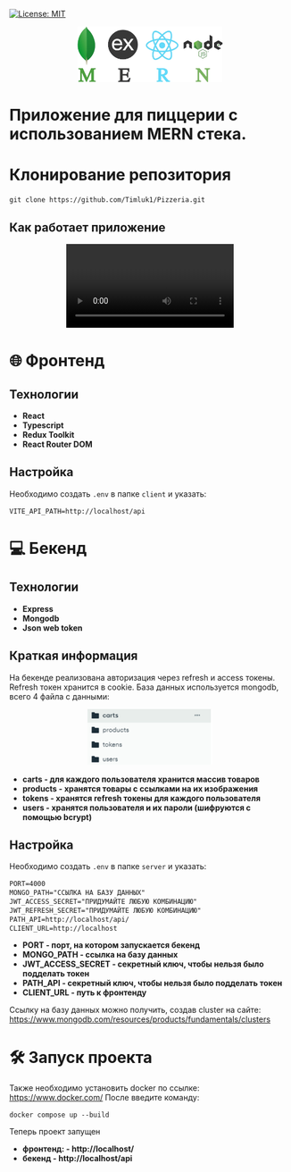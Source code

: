 [![License: MIT](https://img.shields.io/badge/License-MIT-blue.svg)](https://opensource.org/licenses/MIT)

<p align="center">
    <img src="./github images/MERN.png" alt="mongo" height="100" />
</p>

# Приложение для пиццерии с использованием MERN стека.

# Клонирование репозитория
``` 
git clone https://github.com/Timluk1/Pizzeria.git
```


## Как работает приложение

<p align="center">
  <video controls>
    <source src="./github images/work.mp4" type="video/mp4">
    Ваш браузер не поддерживает встроенные видео.
  </video>
</p>


# 🌐 Фронтенд

## Технологии
- **React**
- **Typescript**
- **Redux Toolkit**
- **React Router DOM**

## Настройка

Необходимо создать `.env` в папке `client` и указать:
```
VITE_API_PATH=http://localhost/api
```

# 💻 Бекенд

## Технологии
- **Express**
- **Mongodb**
- **Json web token**
## Краткая информация
На бекенде реализована авторизация через refresh и access токены. Refresh токен хранится в cookie. База данных используется mongodb, всего 4 файла с данными:
<p align="center">
    <img src="./github images/MONGODB.png" alt="mongo" height="100" />
</p>

- **carts - для каждого пользователя хранится массив товаров**
- **products - хранятся товары с ссылками на их изображения**
- **tokens - хранятся refresh токены для каждого пользователя**
- **users - хранятся пользователя и их пароли (шифруются с помощью bcrypt)**

## Настройка

Необходимо создать `.env` в папке `server` и указать:
```
PORT=4000
MONGO_PATH="ССЫЛКА НА БАЗУ ДАННЫХ"
JWT_ACCESS_SECRET="ПРИДУМАЙТЕ ЛЮБУЮ КОМБИНАЦИЮ"
JWT_REFRESH_SECRET="ПРИДУМАЙТЕ ЛЮБУЮ КОМБИНАЦИЮ"
PATH_API=http://localhost/api/
CLIENT_URL=http://localhost
```
- **PORT - порт, на котором запускается бекенд**
- **MONGO_PATH - ссылка на базу данных**
- **JWT_ACCESS_SECRET - секретный ключ, чтобы нельзя было подделать токен**
- **PATH_API - секретный ключ, чтобы нельзя было подделать токен**
- **CLIENT_URL - путь к фронтенду**
  
Ссылку на базу данных можно получить, создав cluster на сайте: 
https://www.mongodb.com/resources/products/fundamentals/clusters

# 🛠 Запуск проекта
Также необходимо установить docker по ссылке:
https://www.docker.com/
После введите команду:
```
docker compose up --build
```
Теперь проект запущен
- **фронтенд: - http://localhost/**
- **бекенд - http://localhost/api**
